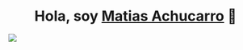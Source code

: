 <div align="center">
<h1 align="center">Hola, soy <a href="https://www.linkedin.com/in/matias-achucarro-a94235233/">Matias Achucarro</a> 👋</h1>
</div>
<img src="https://github.com/MatiasAchucarro/MatiasAchucarro/assets/174651465/00ddef8b-1106-4946-9725-e4ae9c14eb7c">
<!--
**MatiasAchucarro/MatiasAchucarro** is a ✨ _special_ ✨ repository because its `README.md` (this file) appears on your GitHub profile.![imagen](https://github.com/MatiasAchucarro/MatiasAchucarro/assets/174651465/00ddef8b-1106-4946-9725-e4ae9c14eb7c)


Here are some ideas to get you started:

- 🔭 I’m currently working on ...
- 🌱 I’m currently learning ...
- 👯 I’m looking to collaborate on ...
- 🤔 I’m looking for help with ...
- 💬 Ask me about ...
- 📫 How to reach me: ...
- 😄 Pronouns: ...
- ⚡ Fun fact: ...
-->
